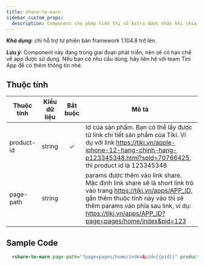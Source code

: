 ```yaml
---
title: share-to-earn
sidebar_custom_props:
  description: Component cho phép hiển thị số Astra được nhận khi chia sẻ link sản phẩm, và có thể chia sẻ link khi bấm vào component đó.
---
```


**_Khả dụng_**: chỉ hỗ trợ từ phiên bản framework 1.104.8 trở lên.

**_Lưu ý_**: Component này đang trong giai đoạn phát triển, nên sẽ có hạn chế về app được sử dụng. Nếu bạn có nhu cầu dùng, hãy liên hệ với team Tini App để có thêm thông tin nhé.

## Thuộc tính

| Thuộc tính | Kiểu dữ liệu | Bắt buộc | Mô tả                                                                                                                                                                                                                                               |
| ---------- | ------------ | :------: | --------------------------------------------------------------------------------------------------------------------------------------------------------------------------------------------------------------------------------------------------- |
| product-id | string       |    ✓     | Id của sản phẩm. Bạn có thể lấy được từ link chi tiết sản phẩm của Tiki. Ví dụ với link https://tiki.vn/apple-iphone-12-hang-chinh-hang-p123345348.html?spid=70766425, thì product id là 123345348                                                  |
| page-path  | string       |          | params được thêm vào link share. Mặc định link share sẽ là short link trỏ vào trang https://tiki.vn/apps/APP_ID, gắn thêm thuộc tính này vào thì sẽ thêm params vào phía sau link, ví dụ: https://tiki.vn/apps/APP_ID?page=pages/home/index&pid=123 |

## Sample Code

```xml title=index.txml
  <share-to-earn page-path="?page=pages/home/index&pid={{pid}}" product-id="{{pid}}" />
```
